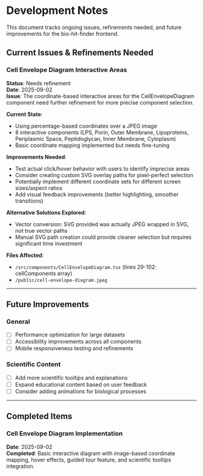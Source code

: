 # Development Notes

This document tracks ongoing issues, refinements needed, and future improvements for the bio-hit-finder frontend.

## Current Issues & Refinements Needed

### Cell Envelope Diagram Interactive Areas
**Status**: Needs refinement  
**Date**: 2025-09-02  
**Issue**: The coordinate-based interactive areas for the CellEnvelopeDiagram component need further refinement for more precise component selection.

**Current State**: 
- Using percentage-based coordinates over a JPEG image
- 8 interactive components (LPS, Porin, Outer Membrane, Lipoproteins, Periplasmic Space, Peptidoglycan, Inner Membrane, Cytoplasm)
- Basic coordinate mapping implemented but needs fine-tuning

**Improvements Needed**:
- Test actual click/hover behavior with users to identify imprecise areas
- Consider creating custom SVG overlay paths for pixel-perfect selection
- Potentially implement different coordinate sets for different screen sizes/aspect ratios
- Add visual feedback improvements (better highlighting, smoother transitions)

**Alternative Solutions Explored**:
- Vector conversion: SVG provided was actually JPEG wrapped in SVG, not true vector paths
- Manual SVG path creation could provide cleaner selection but requires significant time investment

**Files Affected**:
- `/src/components/CellEnvelopeDiagram.tsx` (lines 29-102: cellComponents array)
- `/public/cell-envelope-diagram.jpeg`

---

## Future Improvements

### General
- [ ] Performance optimization for large datasets
- [ ] Accessibility improvements across all components  
- [ ] Mobile responsiveness testing and refinements

### Scientific Content
- [ ] Add more scientific tooltips and explanations
- [ ] Expand educational content based on user feedback
- [ ] Consider adding animations for biological processes

---

## Completed Items

### Cell Envelope Diagram Implementation  
**Date**: 2025-09-02  
**Completed**: Basic interactive diagram with image-based coordinate mapping, hover effects, guided tour feature, and scientific tooltips integration.